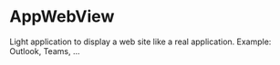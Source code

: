 # AppWebView
Light application to display a web site like a real application. Example: Outlook, Teams, ...
